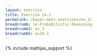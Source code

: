 ```yaml
---
layout: exercise
title: Exercise 14.3
permalink: /bayes-nets-exercises/ex_3/
breadcrumb: 14-Probabilistic-Reasoning
breadcrumb2: ex_3
breadcrumb5: ex14.3
---
```


{% include mathjax_support %}

